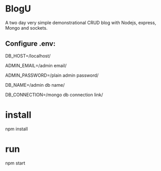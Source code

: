 # BlogU
A two day very simple demonstrational CRUD blog with Nodejs, express, Mongo and sockets.

## Configure .env:

DB_HOST=/localhost/

ADMIN_EMAIL=/admin email/

ADMIN_PASSWORD=/plain admin password/

DB_NAME=/admin db name/

DB_CONNECTION=/mongo db connection link/

# install 

npm install

# run 

npm start

